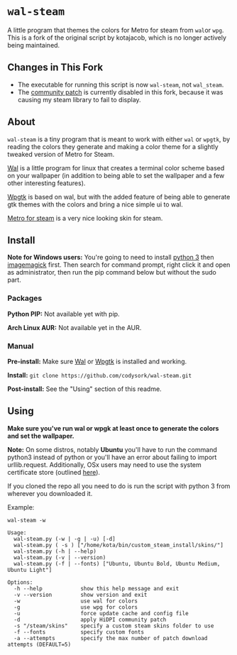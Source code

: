 # `wal-steam`

A little program that themes the colors for Metro for steam from `wal`or `wpg`. This is a fork of the original script by kotajacob, which is no longer actively being maintained.

## Changes in This Fork

- The executable for running this script is now ` wal-steam `, not ` wal_steam `.
- The [community patch](https://steamcommunity.com/groups/metroskin/discussions/0/141136086931804907) is currently disabled in this fork, because it was causing my steam library to fail to display.

## About

`wal-steam` is a tiny program that is meant to work with either `wal` or `wpgtk`, by reading the colors they generate and making a color theme for a slightly tweaked version of Metro for Steam.

[Wal](https://github.com/dylanaraps/pywal) is a little program for linux that creates a terminal color scheme based on your wallpaper (in addition to being able to set the wallpaper and a few other
interesting features).

[Wpgtk](https://github.com/deviantfero/wpgtk) is based on wal, but with the added feature of being able to generate gtk themes with the colors and bring a nice simple ui to wal.

[Metro for steam](http://metroforsteam.com/) is a very nice looking skin for steam. 

## Install

**Note for Windows users:** You're going to need to install [python 3](https://www.python.org/) then [imagemagick](https://www.imagemagick.org/script/download.php) first. Then search for command prompt, right click it and open as administrator, then run the pip command below but without the sudo part.

### Packages

**Python PIP:** Not available yet with pip.

**Arch Linux AUR:** Not available yet in the AUR.

### Manual

**Pre-install:** Make sure [Wal](https://github.com/dylanaraps/pywal) or [Wpgtk](https://github.com/deviantfero/wpgtk) is installed and working.

**Install:** `git clone https://github.com/codysork/wal-steam.git`

**Post-install:** See the "Using" section of this readme.

## Using

**Make sure you've run wal or wpgk at least once to generate the colors and set the wallpaper.**

**Note:** On some distros, notably **Ubuntu** you'll have to run the command python3 instead of python or you'll have an error about failing to import urllib.request. Additionally, OSx users may   need to use the system certificate store (outlined [here](https://stackoverflow.com/questions/41691327/ssl-sslerror-ssl-certificate-verify-failed-certificate-verify-failed-ssl-c)).

If you cloned the repo all you need to do is run the script with python 3 from wherever you downloaded it.

Example:

`wal-steam -w`

```
Usage:
  wal-steam.py (-w | -g | -u) [-d]
  wal-steam.py ( -s ) ["/home/kota/bin/custom_steam_install/skins/"]
  wal-steam.py (-h | --help)
  wal-steam.py (-v | --version)
  wal-steam.py (-f | --fonts) ["Ubuntu, Ubuntu Bold, Ubuntu Medium, Ubuntu Light"]

Options:
  -h --help            show this help message and exit
  -v --version         show version and exit
  -w                   use wal for colors
  -g                   use wpg for colors
  -u                   force update cache and config file
  -d                   apply HiDPI community patch
  -s "/steam/skins"    specify a custom steam skins folder to use
  -f --fonts           specify custom fonts
  -a --attempts        specify the max number of patch download attempts (DEFAULT=5)
```
